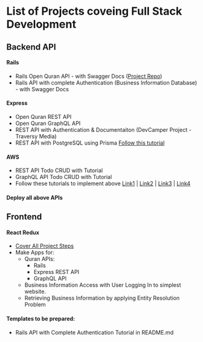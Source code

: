 # List of Projects coveing Full Stack Development

## Backend API

#### Rails
- Rails Open Quran API - with Swagger Docs ([Project Repo](https://github.com/RaoAkif/QuranAPI_Rails))
- Rails API with complete Authentication (Business Information Database) - with Swagger Docs

#### Express
- Open Quran REST API
- Open Quran GraphQL API
- REST API with Authentication & Documentaiton (DevCamper Project - Traversy Media)
- REST API with PostgreSQL using Prisma [Follow this tutorial](https://www.youtube.com/playlist?list=PLillGF-RfqbaEmlPcX5e_ejaK7Y5MydkW)


#### AWS
- REST API Todo CRUD with Tutorial
- GraphQL API Todo CRUD with Tutorial
- Follow these tutorials to implement above  [Link1](https://www.youtube.com/watch?v=7YgZC0tZJ8A) | [Link2](https://www.youtube.com/watch?v=enYadeUMP0E) | [Link3](https://www.youtube.com/watch?v=_j8_oiY4GRk) | [Link4](https://www.youtube.com/watch?v=UnV_YDz_IIE)

#### Deploy all above APIs

## Frontend

#### React Redux
- [Cover All Project Steps](https://www.youtube.com/playlist?list=PL0Zuz27SZ-6M1J5I1w2-uZx36Qp6qhjKo)
- Make Apps for:
  - Quran APIs: 
    - Rails 
    - Express REST API 
    - GraphQL API
  - Business Information Access with User Logging In to simplest website. 
  - Retrieving Business Information by applying Entity Resolution Problem 

#### Templates to be prepared:
- Rails API with Complete Authentication Tutorial in README.md
